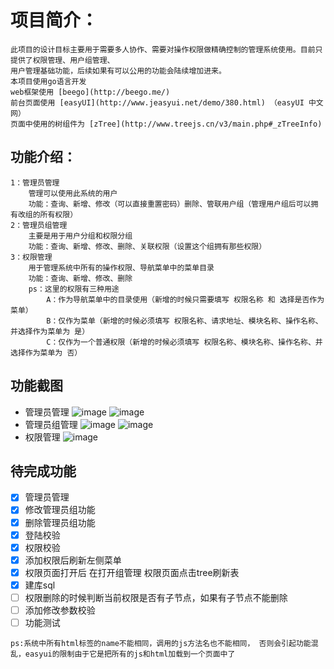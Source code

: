 # 项目简介：
    此项目的设计目标主要用于需要多人协作、需要对操作权限做精确控制的管理系统使用。目前只提供了权限管理、用户组管理、
    用户管理基础功能，后续如果有可以公用的功能会陆续增加进来。
    本项目使用go语言开发
    web框架使用 [beego](http://beego.me/)
    前台页面使用 [easyUI](http://www.jeasyui.net/demo/380.html) （easyUI 中文网）
    页面中使用的树组件为 [zTree](http://www.treejs.cn/v3/main.php#_zTreeInfo)

## 功能介绍： 
            
    1：管理员管理 
        管理可以使用此系统的用户
        功能：查询、新增、修改（可以直接重置密码）删除、管联用户组（管理用户组后可以拥有改组的所有权限）
    2：管理员组管理
        主要是用于用户分组和权限分组
        功能：查询、新增、修改、删除、关联权限（设置这个组拥有那些权限）
    3：权限管理
        用于管理系统中所有的操作权限、导航菜单中的菜单目录
        功能：查询、新增、修改、删除
        ps：这里的权限有三种用途
            A：作为导航菜单中的目录使用（新增的时候只需要填写 权限名称 和 选择是否作为菜单）
            B：仅作为菜单（新增的时候必须填写 权限名称、请求地址、模块名称、操作名称、并选择作为菜单为 是）
            C：仅作为一个普通权限（新增的时候必须填写 权限名称、模块名称、操作名称、并选择作为菜单为 否）
## 功能截图
- 管理员管理
![image](https://github.com/crazy-wolf/cms/blob/master/doc/img/user.png)
![image](https://github.com/crazy-wolf/cms/blob/master/doc/img/adduser.png)
- 管理员组管理
![image](https://github.com/crazy-wolf/cms/blob/master/doc/img/usergroup.png)
![image](https://github.com/crazy-wolf/cms/blob/master/doc/img/addusergroup.png)
- 权限管理
![image](https://github.com/crazy-wolf/cms/blob/master/doc/img/role.png)

 


## 待完成功能
- [X] 管理员管理
- [X] 修改管理员组功能
- [X] 删除管理员组功能
- [X] 登陆校验
- [X] 权限校验
- [X] 添加权限后刷新左侧菜单
- [X] 权限页面打开后 在打开组管理  权限页面点击tree刷新表
- [X] 建库sql
- [ ] 权限删除的时候判断当前权限是否有子节点，如果有子节点不能删除
- [ ] 添加修改参数校验
- [ ] 功能测试

`ps:系统中所有html标签的name不能相同，调用的js方法名也不能相同，
否则会引起功能混乱，easyui的限制由于它是把所有的js和html加载到一个页面中了`
